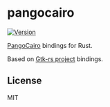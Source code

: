 # pangocairo

[![Version](https://img.shields.io/crates/v/pangocairo.svg)](https://img.shields.io/crates/v/pangocairo.svg)

[PangoCairo](https://developer.gnome.org/pango/stable/pango-Cairo-Rendering.html) bindings for Rust.

Based on [Gtk-rs project](http://gtk-rs.org/) bindings.

## License

MIT
